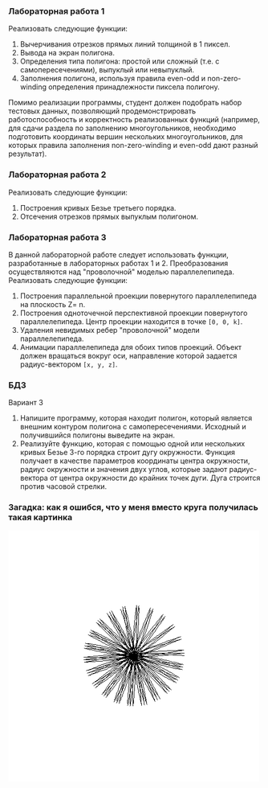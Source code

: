 ### Лабораторная работа 1

Реализовать следующие функции:

1. Вычерчивания отрезков прямых линий толщиной в 1 пиксел.
2. Вывода на экран полигона.
3. Определения типа полигона: простой или сложный (т.е. с самопересечениями),
   выпуклый или невыпуклый.
4. Заполнения полигона, используя правила even-odd и non-zero-winding определения
   принадлежности пиксела полигону.

Помимо реализации программы, студент должен подобрать набор тестовых данных,
позволяющий продемонстрировать работоспособность и корректность реализованных
функций (например, для сдачи раздела по заполнению многоугольников, необходимо
подготовить координаты вершин нескольких многоугольников, для которых правила
заполнения non-zero-winding и even-odd дают разный результат).

### Лабораторная работа 2

Реализовать следующие функции:

1. Построения кривых Безье третьего порядка.
2. Отсечения отрезков прямых выпуклым полигоном.

### Лабораторная работа 3

В данной лабораторной работе следует использовать функции, разработанные в
лабораторных работах 1 и 2.
Преобразования осуществляются над "проволочной" моделью параллелепипеда.
Реализовать следующие функции:

1. Построения параллельной проекции повернутого параллелепипеда на плоскость Z=
   n.
2. Построения одноточечной перспективной проекции повернутого параллелепипеда.
   Центр проекции находится в точке `[0, 0, k]`.
3. Удаления невидимых ребер "проволочной" модели параллелепипеда.
4. Анимации параллелепипеда для обоих типов проекций. Объект должен вращаться
   вокруг оси, направление которой задается радиус-вектором `[x, y, z]`.

### БДЗ

Вариант 3

1) Напишите программу, которая находит полигон, который является внешним
   контуром полигона с самопересечениями. Исходный и получившийся полигоны
   выведите на экран.
2) Реализуйте функцию, которая с помощью одной или нескольких кривых Безье 3-го
   порядка строит дугу окружности. Функция получает в качестве параметров координаты
   центра окружности, радиус окружности и значения двух углов, которые задают радиус-вектора от центра окружности до
   крайних точек дуги. Дуга строится против часовой стрелки.

### Загадка: как я ошибся, что у меня вместо круга получилась такая картинка

![alt text](images/genius_circle.png "Title")